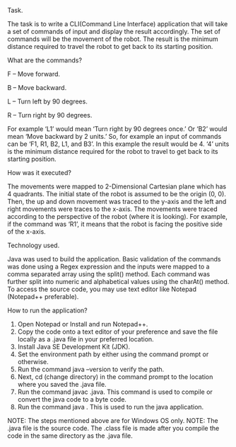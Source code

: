 Task.

The task is to write a CLI(Command Line Interface) application that will take a set of commands of input and display the result accordingly. The set of commands will be the movement of the robot. The result is the minimum distance required to travel the robot to get back to its starting position.

What are the commands?

F – Move forward. 

B – Move backward.

L – Turn left by 90 degrees.

R – Turn right by 90 degrees.

For example ‘L1’ would mean ‘Turn right by 90 degrees once.’ Or ‘B2’ would mean ‘Move backward by 2 units.’ So, for example an input of commands can be ‘F1, R1, B2, L1, and B3’. In this example the result would be 4.  ‘4’ units is the minimum distance required for the robot to travel to get back to its starting position.

How was it executed?

The movements were mapped to 2-Dimensional Cartesian plane which has 4 quadrants. The initial state of the robot is assumed to be the origin (0, 0). Then, the up and down movement was traced to the y-axis and the left and right movements were traces to the x-axis. The movements were traced according to the perspective of the robot (where it is looking). For example, if the command was ‘R1’, it means that the robot is facing the positive side of the x-axis.

Technology used.

Java was used to build the application. 
Basic validation of the commands was done using a Regex expression and the inputs were mapped to a comma separated array using the split() method. 
Each command was further split into numeric and alphabetical values using the charAt() method. 
To access the source code, you may use text editor like Notepad (Notepad++ preferable).

How to run the application?

1)	Open Notepad or Install and run Notepad++.
2)	Copy the code onto a text editor of your preference and save the file locally as a .java file in your preferred location.
3)	Install Java SE Development Kit (JDK).
4)	Set the environment path by either using the command prompt or otherwise.
5)	Run the command java –version to verify the path.
6)	Next, cd (change directory) in the command prompt to the location where you saved the .java file.
7)	Run the command javac <filename>.java. This command is used to compile or convert the java code to a byte code.
8)	Run the command java <filename>. This is used to run the java application.

NOTE: The steps mentioned above are for Windows OS only.
NOTE: The .java file is the source code. The .class file is made after you compile the code in the same directory as the .java file. 
